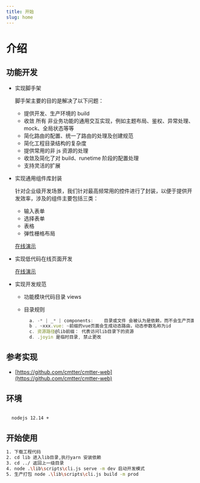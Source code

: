 ```yaml
---
title: 开始
slug: home
---
```


# 介绍

## 功能开发

- 实现脚手架

  脚手架主要的目的是解决了以下问题：

  - 提供开发、生产环境的 build
  - 收敛 所有 非业务功能的通用交互实现，例如主题布局、鉴权、异常处理、mock、全局状态等等
  - 简化路由的配置、统一了路由的处理及创建规范
  - 简化工程目录结构的复杂度
  - 提供常用的非 js 资源的处理
  - 收敛及简化了对 build、runetime 阶段的配置处理
  - 支持灵活的扩展

* 实现通用组件库封装

  针对企业级开发场景，我们针对最高频常用的控件进行了封装，以便于提供开发效率，涉及的组件主要包括三类：

  - 输入表单
  - 选择表单
  - 表格
  - 弹性栅格布局

  [在线演示](/uidemos)

- 实现低代码在线页面开发

  [在线演示](/devopts)

- 实现开发规范

  - 功能模块代码目录 views
  - 目录规则


    ```js
      a. -* | _* | components:    目录或文件 会被认为是依赖，而不会生产页面路由
      b . ~xxx.vue: ~前缀的vue页面会生成动态路由，动态参数名称为id
      c. 资源路径@lib前缀： 代表访问lib目录下的资源
      d. .joyin 是临时目录, 禁止更改
    ```

## 参考实现

- [https://github.com/cmtter/cmtter-web](https://github.com/cmtter/cmtter-web)

## 环境

```bash

  nodejs 12.14 +

```

## 开始使用

```bash
1. 下载工程代码
2. cd lib 进入lib目录,执行yarn 安装依赖
3. cd ../ 返回上一级目录
4. node .\lib\scripts\cli.js serve -m dev 启动开发模式
5. 生产打包 node .\lib\scripts\cli.js build -m prod

```
